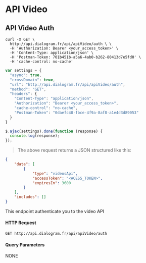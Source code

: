 # API Video

## API Video Auth

```shell
curl -X GET \
  http://api.dialogram.fr/api/apiVideo/auth \ \
  -H 'Authorization: Bearer <your_access_token>' \
  -H 'Content-Type: application/json' \
  -H 'Postman-Token: 701b451b-a5a6-4ab0-b262-80413d7e5fd0' \
  -H 'cache-control: no-cache'
```

```javascript
var settings = {
  "async": true,
  "crossDomain": true,
  "url": "http://api.dialogram.fr/api/apiVideo/auth",
  "method": "GET",
  "headers": {
    "Content-Type": "application/json",
    "Authorization": "Bearer <your_access_token>",
    "cache-control": "no-cache",
    "Postman-Token": "0daefc40-fbce-4f9a-8af8-a1e4d3d89053"
  }
}

$.ajax(settings).done(function (response) {
  console.log(response);
});
```

> The above request returns a JSON structured like this:

```json
{
    "data": [
        {
            "type": "videosApi",
            "accessToken": "<ACESS_TOKEN>",
            "expiresIn": 3600
        }
    ],
    "includes": []
}
```

This endpoint authenticate you to the video API

#### HTTP Request

`GET http://api.dialogram.fr/api/apiVideo/auth`

#### Query Parameters

NONE

